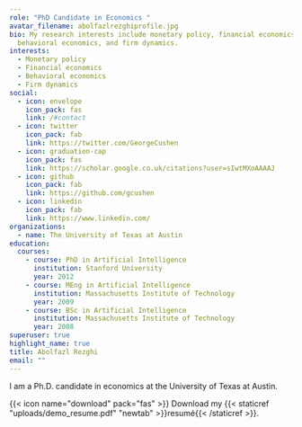 ```yaml
---
role: "PhD Candidate in Economics "
avatar_filename: abolfazlrezghiprofile.jpg
bio: My research interests include monetary policy, financial economics,
  behavioral economics, and firm dynamics.
interests:
  - Monetary policy
  - Financial economics
  - Behavioral economics
  - Firm dynamics
social:
  - icon: envelope
    icon_pack: fas
    link: /#contact
  - icon: twitter
    icon_pack: fab
    link: https://twitter.com/GeorgeCushen
  - icon: graduation-cap
    icon_pack: fas
    link: https://scholar.google.co.uk/citations?user=sIwtMXoAAAAJ
  - icon: github
    icon_pack: fab
    link: https://github.com/gcushen
  - icon: linkedin
    icon_pack: fab
    link: https://www.linkedin.com/
organizations:
  - name: The University of Texas at Austin
education:
  courses:
    - course: PhD in Artificial Intelligence
      institution: Stanford University
      year: 2012
    - course: MEng in Artificial Intelligence
      institution: Massachusetts Institute of Technology
      year: 2009
    - course: BSc in Artificial Intelligence
      institution: Massachusetts Institute of Technology
      year: 2008
superuser: true
highlight_name: true
title: Abolfazl Rezghi
email: ""
---
```

I am a Ph.D. candidate in economics at the University of Texas at Austin.

{{< icon name="download" pack="fas" >}} Download my {{< staticref "uploads/demo_resume.pdf" "newtab" >}}resumé{{< /staticref >}}.